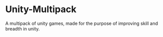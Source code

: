 # Unity-Multipack
A multipack of unity games, made for the purpose of improving skill and breadth in unity.
